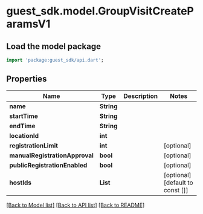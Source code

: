# guest_sdk.model.GroupVisitCreateParamsV1

## Load the model package
```dart
import 'package:guest_sdk/api.dart';
```

## Properties
Name | Type | Description | Notes
------------ | ------------- | ------------- | -------------
**name** | **String** |  | 
**startTime** | **String** |  | 
**endTime** | **String** |  | 
**locationId** | **int** |  | 
**registrationLimit** | **int** |  | [optional] 
**manualRegistrationApproval** | **bool** |  | [optional] 
**publicRegistrationEnabled** | **bool** |  | [optional] 
**hostIds** | **List<int>** |  | [optional] [default to const []]

[[Back to Model list]](../README.md#documentation-for-models) [[Back to API list]](../README.md#documentation-for-api-endpoints) [[Back to README]](../README.md)


